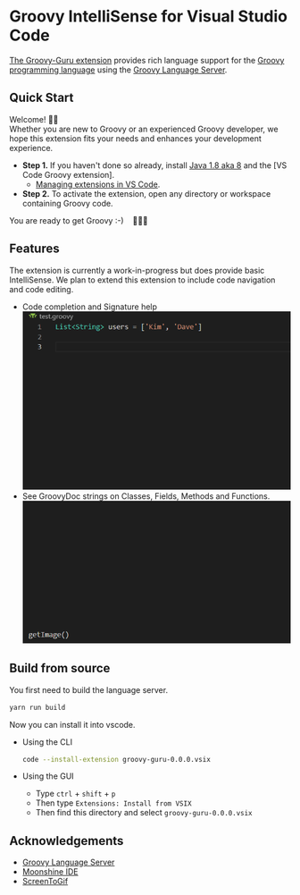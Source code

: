 # Groovy IntelliSense for Visual Studio Code

<!--TODO: We should add a badge for the build status or link to the build dashboard.-->

[The Groovy-Guru extension](https://marketplace.visualstudio.com/items?itemName=DontShaveTheYak.groovy-guru)
provides rich language support for the
[Groovy programming language](https://groovy-lang.org/) using the [Groovy Language Server](https://github.com/prominic/groovy-language-server).

## Quick Start

Welcome! 👋🏻<br/>
Whether you are new to Groovy or an experienced Groovy developer, we hope this
extension fits your needs and enhances your development experience.

* **Step 1.** If you haven't done so already, install [Java 1.8 aka 8](https://www.java.com/en/download/help/index_installing.html)
  and the [VS Code Groovy extension].
  * [Managing extensions in VS Code].
* **Step 2.** To activate the extension, open any directory or workspace
  containing Groovy code.

You are ready to get Groovy :-) &nbsp;&nbsp; 🎉🎉🎉

## Features

The extension is currently a work-in-progress but does provide basic IntelliSense. We plan to extend this extension to include code navigation and code editing.

- Code completion and Signature help
  <img src="docs/images/completion-signature-help.gif">
- See GroovyDoc strings on Classes, Fields, Methods and Functions.
  <img src="docs/images/docstring-help.gif">

## Build from source

You first need to build the language server.

```sh
yarn run build
```

Now you can install it into vscode.

- Using the CLI
  ```sh
  code --install-extension groovy-guru-0.0.0.vsix
  ```

- Using the GUI
  - Type `ctrl` + `shift` + `p`
  - Then type `Extensions: Install from VSIX`
  - Then find this directory and select `groovy-guru-0.0.0.vsix`

## Acknowledgements
* [Groovy Language Server](https://github.com/prominic/groovy-language-server)
* [Moonshine IDE](https://moonshine-ide.com)
* [ScreenToGif](https://github.com/NickeManarin/ScreenToGif/)
<!-- * [Best-README-Template](https://github.com/othneildrew/Best-README-Template) -->

[Managing extensions in VS Code]: https://code.visualstudio.com/docs/editor/extension-gallery
[VS Code Go extension]: https://marketplace.visualstudio.com/items?itemName=DontShaveTheYak.groovy-guru
